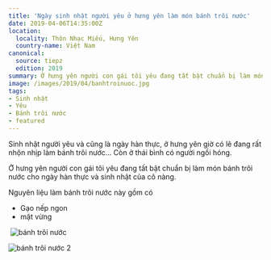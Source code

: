 ```yaml
---
title: 'Ngày sinh nhật người yêu ở hưng yên làm món bánh trôi nước'
date: 2019-04-06T14:35:00Z
location:
  locality: Thôn Nhạc Miếu, Hưng Yên
  country-name: Việt Nam
canonical:
  source: tiepz
  edition: 2019
summary: Ở hưng yên người con gái tôi yêu đang tất bật chuẩn bị làm món bánh trôi nước cho ngày hàn thực và sinh nhật của cô nàng.
image: /images/2019/04/banhtroinuoc.jpg
tags:
- Sinh nhật
- Yêu
- Bánh trôi nước
- featured
---
```

Sinh nhật người yêu và cũng là ngày hàn thực, ở hưng yên giờ có lẽ đang rất nhộn nhịp làm bánh trôi nước... Còn ở thái bình có người ngồi hóng.

Ở hưng yên người con gái tôi yêu đang tất bật chuẩn bị làm món bánh trôi nước cho ngày hàn thực và sinh nhật của cô nàng.

Nguyên liệu làm bánh trôi nước này gồm có
- Gạo nếp ngon
- mật vừng

 ![bánh trôi nước](https://cdn.tiepz.com/assets/img/banhtroinuoc/received_394481144438917.jpeg)

![bánh trôi nước 2](https://cdn.tiepz.com/assets/img/banhtroinuoc/received_2585600648181001.jpeg)
